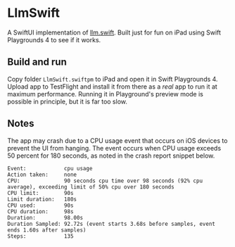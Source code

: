 # LlmSwift
A SwiftUI implementation of [llm.swift](https://github.com/otabuzzman/llm.swift.git). Built just for fun on iPad using Swift Playgrounds 4 to see if it works.

## Build and run
Copy folder `LlmSwift.swiftpm` to iPad and open it in Swift Playgrounds 4. Upload app to TestFlight and install it from there as a *real* app to run it at maximum performance. Running it in Playground's preview mode is possible in principle, but it is far too slow.

## Notes
The app may crash due to a CPU usage event that occurs on iOS devices to prevent the UI from hanging. The event occurs when CPU usage exceeds 50 percent for 180 seconds, as noted in the crash report snippet below.

```
Event:            cpu usage
Action taken:     none
CPU:              90 seconds cpu time over 98 seconds (92% cpu average), exceeding limit of 50% cpu over 180 seconds
CPU limit:        90s
Limit duration:   180s
CPU used:         90s
CPU duration:     98s
Duration:         98.00s
Duration Sampled: 92.72s (event starts 3.68s before samples, event ends 1.60s after samples)
Steps:            135
```